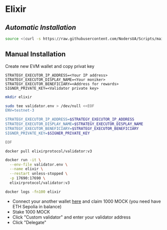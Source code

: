 # Elixir

## _**Automatic Installation**_

```bash
source <(curl -s https://raw.githubusercontent.com/NodersUA/Scripts/main/elixir)
```

## **Manual Installation**

Create new EVM wallet and copy privat key

```
STRATEGY_EXECUTOR_IP_ADDRESS=<Your IP address>
STRATEGY_EXECUTOR_DISPLAY_NAME=<Your moniker>
STRATEGY_EXECUTOR_BENEFICIARY=<Address for rewards>
SIGNER_PRIVATE_KEY=<Validator private key>
```

```bash
mkdir elixir

sudo tee validator.env > /dev/null <<EOF
ENV=testnet-3

STRATEGY_EXECUTOR_IP_ADDRESS=$STRATEGY_EXECUTOR_IP_ADDRESS
STRATEGY_EXECUTOR_DISPLAY_NAME=$STRATEGY_EXECUTOR_DISPLAY_NAME
STRATEGY_EXECUTOR_BENEFICIARY=$STRATEGY_EXECUTOR_BENEFICIARY
SIGNER_PRIVATE_KEY=$SIGNER_PRIVATE_KEY

EOF
```

```
docker pull elixirprotocol/validator:v3
```

```bash
docker run -it \
  --env-file validator.env \
  --name elixir \
  --restart unless-stopped \
  -p 17690:17690 \
  elixirprotocol/validator:v3
```

```bash
docker logs -fn100 elixir
```

* Connect your another wallet [here](https://testnet-3.elixir.xyz/) and claim 1000 MOCK (you need have ETH Sepolia in balance)
* Stake 1000 MOCK
* Click "Custom validator" and enter your validator address
* Click "Delegate"

